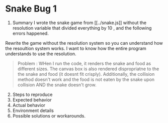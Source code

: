 # Snake Bug 1

1. Summary
I wrote the snake game from [[../snake.js]] without the resolution variable that divided everything by 10 , and the following errors happened. 

Rewrite the game without the resolution system so you can understand how the resoultion system works. I want to know how the entire program understands to use the resolution.

> Problem : WHen I run the code, it renders the snake and food as different sizes. The canvas box is also rendered dispropriatne to the the snake and food (it doesnt fit crisply). Additionally, the collision method doesn't work and the food is not eaten by the snake upon collision AND the snake doesn't grow.

2. Steps to reproduce
3. Expected behavior
4. Actual behavior
5. Environment details
6. Possible solutions or workarounds.